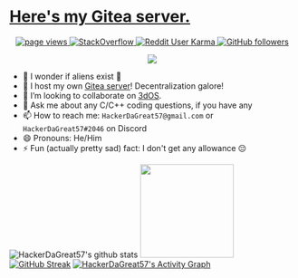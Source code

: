 # [Here's my Gitea server.](https://hdg57.eu.org/)

<p align="center">
  <a href="https://github.com/HackerDaGreat57/HackerDaGreat57">
    <img src="https://komarev.com/ghpvc/?username=HackerDaGreat57&style=rounded" alt="page views" />
  </a>
  <a href="https://stackoverflow.com/users/17145946/hackerdagreat57" target="_blank">
<img alt="StackOverflow"
src="https://stackoverflow-badge.vercel.app/?userID=17145946" />
</a>
  <a href="https://reddit.com/u/HackerDaGreat57">
    <img alt="Reddit User Karma" src="https://img.shields.io/reddit/user-karma/combined/HackerDaGreat57?style=rounded&label=Reddit Karma&logo=reddit">
  </a>
  <a href="https://github.com/HackerDaGreat57?tab=followers">
    <img alt="GitHub followers" src="https://img.shields.io/github/followers/HackerDaGreat57?style=rounded&color=green&logo=github">
<p align="center">
  <a href="https://github.com/HackerDaGreat57/readme-typing-svg"><img src="https://readme-typing-svg.herokuapp.com/?lines=Experienced+C%2FC%2B%2B+developer+👨‍💻;Windows+freak+🪟;Apple+fan+🍎;iPhone+lover+📱;Minecrafter+🎮+%26+Hypixel+Warrior+⚔️;Major+foodie+🍕🍔🍟🍿🧇🥞🍞🥨🥯🥖🧀🥪🌮🎂🍰🧁🍪🍩🍨🍫🍬🍭;&font=Fira%20Code&center=true&width=880&height=45&color=00ECFF&vCenter=true&size=22"></a>
</p>

- 🔭 I wonder if aliens exist 🤔
- 🌱 I host my own [Gitea server](https://hdg57.eu.org/)! Decentralization galore!
- 👯 I’m looking to collaborate on [3dOS](https://github.com/HackerDaGreat57/3dos.git).
- 💬 Ask me about any C/C++ coding questions, if you have any
- 📫 How to reach me: `HackerDaGreat57@gmail.com` or `HackerDaGreat57#2046` on Discord
- 😄 Pronouns: He/Him
- ⚡ Fun (actually pretty sad) fact: I don't get any allowance 😔
<p align="center">

![HackerDaGreat57's github stats](https://github-readme-stats.vercel.app/api?username=HackerDaGreat57&show_icons=true&title_color=fff&icon_color=79ff97&text_color=9f9f9f&bg_color=151515)
  <img height="165em" src="https://github-readme-stats.vercel.app/api/top-langs/?username=HackerDaGreat57&layout=compact&langs_count=7&theme=dark"/>
[![GitHub Streak](http://github-readme-streak-stats.herokuapp.com?user=HackerDaGreat57&theme=dark&date_format=M%20j%5B%2C%20Y%5D&border=080909)](https://git.io/streak-stats)
  [![HackerDaGreat57's Activity Graph](https://github-readme-activity-graph.cyclic.app/graph?username=HackerDaGreat57&bg_color=1F222E&color=F8D866&line=13f6e9&point=FFFFFF&hide_border=false)](https://github.com/ashutosh00710/github-readme-activity-graph)
</p>
